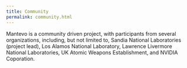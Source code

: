 ```yaml
---
title: Community
permalink: community.html
---
```


Mantevo is a community driven project, with participants from several organizations, 
including, but not limited to, Sandia National Laboratories (project lead), 
Los Alamos National Laboratory, Lawrence Livermore National Laboratories, 
UK Atomic Weapons Establishment, and NVIDIA Coporation.